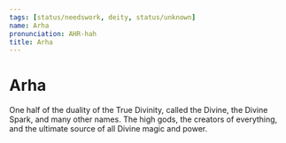 ```yaml
---
tags: [status/needswork, deity, status/unknown]
name: Arha
pronunciation: AHR-hah
title: Arha
---
```



# Arha

One half of the duality of the True Divinity, called the Divine, the Divine Spark, and many other names. The high gods, the creators of everything, and the ultimate source of all Divine magic and power. 

